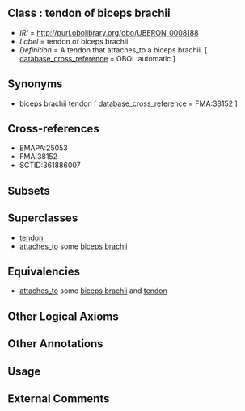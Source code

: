 
## Class : tendon of biceps brachii

 * *IRI* = http://purl.obolibrary.org/obo/UBERON_0008188
 * *Label* = tendon of biceps brachii
 * *Definition* = A tendon that attaches_to a biceps brachii. [ [database_cross_reference](../../ef/oboInOwl#hasDbXref.md) = OBOL:automatic ]

## Synonyms

 * biceps brachii tendon [ [database_cross_reference](../../ef/oboInOwl#hasDbXref.md) = FMA:38152 ]

## Cross-references

 * EMAPA:25053
 * FMA:38152
 * SCTID:361886007

## Subsets


## Superclasses

 * [tendon](../../UBERON/43/UBERON_0000043.md)
 * [attaches_to](../../RO/71/RO_0002371.md) some [biceps brachii](../../UBERON/07/UBERON_0001507.md)

## Equivalencies

 * [attaches_to](../../RO/71/RO_0002371.md) some [biceps brachii](../../UBERON/07/UBERON_0001507.md) and [tendon](../../UBERON/43/UBERON_0000043.md)

## Other Logical Axioms


## Other Annotations


## Usage


## External Comments

